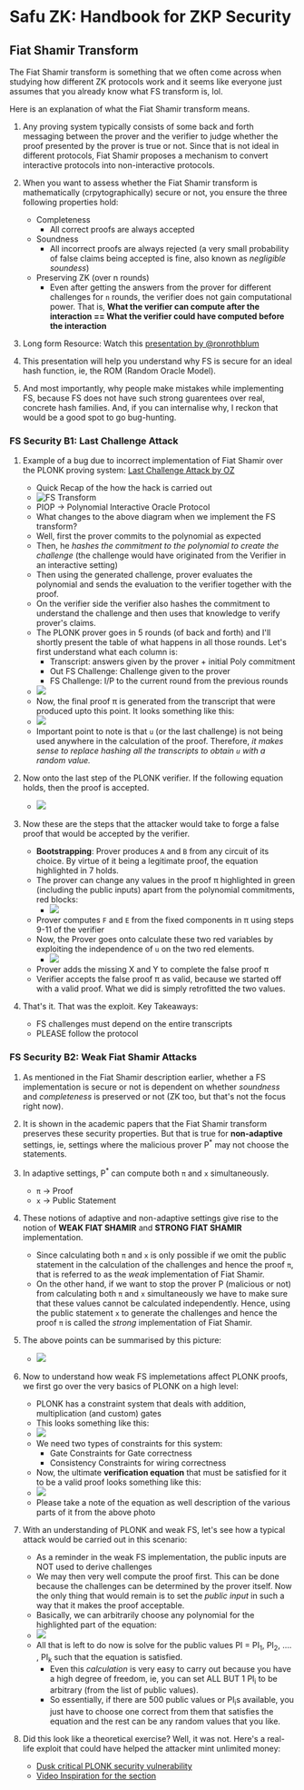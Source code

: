 # Safu ZK: Handbook for ZKP Security

## Fiat Shamir Transform

The Fiat Shamir transform is something that we often come across when studying how different ZK protocols work and it seems like everyone just assumes that you already know what FS transform is, lol.

Here is an explanation of what the Fiat Shamir transform means.

1. Any proving system typically consists of some back and forth messaging between the prover and the verifier to judge whether the proof presented by the prover is true or not. Since that is not ideal in different protocols, Fiat Shamir proposes a mechanism to convert interactive protocols into non-interactive protocols.

2. When you want to assess whether the Fiat Shamir transform is mathematically (crpytographically) secure or not, you ensure the three following properties hold: 
    + Completeness
        + All correct proofs are always accepted
    + Soundness
        + All incorrect proofs are always rejected (a very small probability of false claims being accepted is fine, also known as *negligible soundess*)
    + Preserving ZK (over n rounds)
        + Even after getting the answers from the prover for different challenges for `n` rounds, the verifier does not gain computational power. That is, **What the verifier can compute after the interaction == What the verifier could have computed before the interaction**

3. Long form Resource: Watch this [presentation by @ronrothblum](https://youtube.com/watch?v=9cagVtYstyY)

4. This presentation will help you understand why FS is secure for an ideal hash function, ie, the ROM (Random Oracle Model).

5. And most importantly, why people make mistakes while implementing FS, because FS does not have such strong guarentees over real, concrete hash families. And, if you can internalise why, I reckon that would be a good spot to go bug-hunting.

### FS Security B1: Last Challenge Attack

1. Example of a bug due to incorrect implementation of Fiat Shamir over the PLONK proving system: [Last Challenge Attack by OZ](https://www.youtube.com/watch?v=Sk-S8-n6Jo4)
    + Quick Recap of the how the hack is carried out
    + ![FS Transform](./assets/fs_transform1.jpeg)
    + PIOP -> Polynomial Interactive Oracle Protocol
    + What changes to the above diagram when we implement the FS transform?
    + Well, first the prover commits to the polynomial as expected
    + Then, he *hashes the commitment to the polynomial to create the challenge* (the challenge would have originated from the Verifier in an interactive setting)
    + Then using the generated challenge, prover evaluates the polynomial and sends the evaluation to the verifier together with the proof.
    + On the verifier side the verifier also hashes the commitment to understand the challenge and then uses that knowledge to verify prover's claims.
    + The PLONK prover goes in 5 rounds (of back and forth) and I'll shortly present the table of what happens in all those rounds. Let's first understand what each column is:
        + Transcript: answers given by the prover + initial Poly commitment
        + Out FS Challenge: Challenge given to the prover
        + FS Challenge: I/P to the current round from the previous rounds
    + ![](./assets/fs_transform2.jpeg)
    + Now, the final proof π is generated from the transcript that were produced upto this point. It looks something like this:
    + ![](./assets/fs_transform3.png)
    + Important point to note is that `u` (or the last challenge) is not being used anywhere in the calculation of the proof. Therefore, *it makes sense to replace hashing all the transcripts to obtain `u` with a random value.*

2. Now onto the last step of the PLONK verifier. If the following equation holds, then the proof is accepted.
    + ![](./assets/fs_transform4.png)
    
3. Now these are the steps that the attacker would take to forge a false proof that would be accepted by the verifier.
    + **Bootstrapping**: Prover produces `A` and `B` from any circuit of its choice. By virtue of it being a legitimate proof, the equation highlighted in 7 holds.
    + The prover can change any values in the proof π highlighted in green (including the public inputs) apart from the polynomial commitments, red blocks:
        + ![](./assets/fs_transform5.png)
    + Prover computes `F` and `E` from the fixed components in π using steps 9-11 of the verifier
    + Now, the Prover goes onto calculate these two red variables by exploiting the independence of `u` on the two red elements.
        + ![](./assets/fs_transform6.png) 
    + Prover adds the missing X and Y to complete the false proof π
    + Verifier accepts the false proof π as valid, because we started off with a valid proof. What we did is simply retrofitted the two values.

4. That's it. That was the exploit. Key Takeaways: 
    + FS challenges must depend on the entire transcripts
    + PLEASE follow the protocol

### FS Security B2: Weak Fiat Shamir Attacks

1. As mentioned in the Fiat Shamir description earlier, whether a FS implementation is secure or not is dependent on whether *soundness* and *completeness* is preserved or not (ZK too, but that's not the focus right now).

2. It is shown in the academic papers that the Fiat Shamir transform preserves these security properties. But that is true for **non-adaptive** settings, ie, settings where the malicious prover P<sup>*</sup> may not choose the statements.

3. In adaptive settings, P<sup>*</sup> can compute both `π` and `x` simultaneously.
    + `π` -> Proof
    + `x` -> Public Statement

4. These notions of adaptive and non-adaptive settings give rise to the notion of **WEAK FIAT SHAMIR** and **STRONG FIAT SHAMIR** implementation. 
    + Since calculating both `π` and `x` is only possible if we omit the public statement in the calculation of the challenges and hence the proof `π`, that is referred to as the *weak* implementation of Fiat Shamir.
    + On the other hand, if we want to stop the prover P (malicious or not) from calculating both `π` and `x` simultaneously we have to make sure that these values cannot be calculated independently. Hence, using the public statement `x` to generate the challenges and hence the proof `π` is called the *strong* implementation of Fiat Shamir.

5. The above points can be summarised by this picture:
    + ![](./assets/fs_security_b2_1.jpeg) 

6. Now to understand how weak FS implemetations affect PLONK proofs, we first go over the very basics of PLONK on a high level:
    + PLONK has a constraint system that deals with addition, multiplication (and custom) gates
    + This looks something like this:
    + ![](./assets/fs_security_b2_2.png)
    + We need two types of constraints for this system:
        + Gate Constraints for Gate correctness
        + Consistency Constraints for wiring correctness
    + Now, the ultimate **verification equation** that must be satisfied for it to be a valid proof looks something like this:
    + ![](./assets/fs_security_b2_3.jpeg)
    + Please take a note of the equation as well description of the various parts of it from the above photo

7. With an understanding of PLONK and weak FS, let's see how a typical attack would be carried out in this scenario:
    + As a reminder in the weak FS implementation, the public inputs are NOT used to derive challenges
    + We may then very well compute the proof first. This can be done because the challenges can be determined by the prover itself. Now the only thing that would remain is to set the *public input* in such a way that it makes the proof acceptable.
    + Basically, we can arbitrarily choose any polynomial for the highlighted part of the equation:
    + ![](./assets/fs_security_b2_4.png)
    + All that is left to do now is solve for the public values PI = PI<sub>1</sub>, PI<sub>2</sub>, .... , PI<sub>k</sub> such that the equation is satisfied.
        + Even this *calculation* is very easy to carry out because you have a high degree of freedom, ie, you can set ALL BUT 1 PI<sub>i</sub> to be arbitrary (from the list of public values).
        + So essentially, if there are 500 public values or PI<sub>i</sub>s available, you just have to choose one correct from them that satisfies the equation and the rest can be any random values that you like.

8. Did this look like a theoretical exercise? Well, it was not. Here's a real-life exploit that could have helped the attacker mint unlimited money:
    + [Dusk critical PLONK security vulnerability](https://dusk.network/news/plonk-vulnerability-remediated)
    + [Video Inspiration for the section](https://www.youtube.com/watch?v=RTSdkWZrEn4)